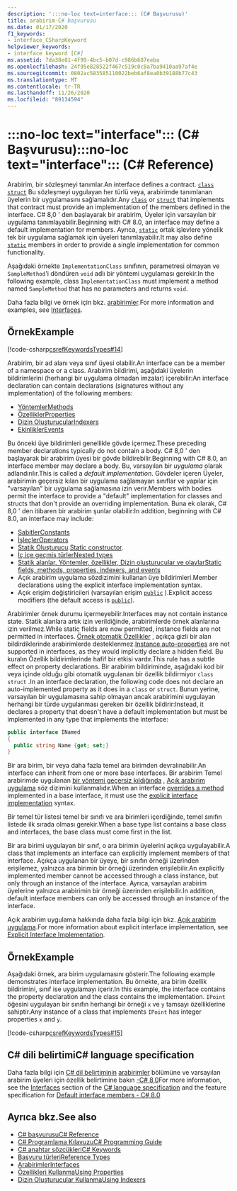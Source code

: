 ```yaml
---
description: ':::no-loc text=interface::: (C# Başvurusu)'
title: arabirim-C# başvurusu
ms.date: 01/17/2020
f1_keywords:
- interface_CSharpKeyword
helpviewer_keywords:
- interface keyword [C#]
ms.assetid: 7da38e81-4f99-4bc5-b07d-c986b687eeba
ms.openlocfilehash: 24f95e828522f467c519c0c8a7ba9410aa97af4e
ms.sourcegitcommit: 0802ac583585110022beb6af8ea0b39188b77c43
ms.translationtype: MT
ms.contentlocale: tr-TR
ms.lasthandoff: 11/26/2020
ms.locfileid: "89134594"
---
```

# <a name="no-loc-textinterface-c-reference"></a><span data-ttu-id="2205f-103">:::no-loc text="interface"::: (C# Başvurusu)</span><span class="sxs-lookup"><span data-stu-id="2205f-103">:::no-loc text="interface"::: (C# Reference)</span></span>

<span data-ttu-id="2205f-104">Arabirim, bir sözleşmeyi tanımlar.</span><span class="sxs-lookup"><span data-stu-id="2205f-104">An interface defines a contract.</span></span> <span data-ttu-id="2205f-105">[`class`](class.md) [`struct`](../builtin-types/struct.md) Bu sözleşmeyi uygulayan her türlü veya, arabirimde tanımlanan üyelerin bir uygulamasını sağlamalıdır.</span><span class="sxs-lookup"><span data-stu-id="2205f-105">Any [`class`](class.md) or [`struct`](../builtin-types/struct.md) that implements that contract must provide an implementation of the members defined in the interface.</span></span> <span data-ttu-id="2205f-106">C# 8,0 ' den başlayarak bir arabirim, Üyeler için varsayılan bir uygulama tanımlayabilir.</span><span class="sxs-lookup"><span data-stu-id="2205f-106">Beginning with C# 8.0, an interface may define a default implementation for members.</span></span> <span data-ttu-id="2205f-107">Ayrıca, [`static`](static.md) ortak işlevlere yönelik tek bir uygulama sağlamak için üyeleri tanımlayabilir.</span><span class="sxs-lookup"><span data-stu-id="2205f-107">It may also define [`static`](static.md) members in order to provide a single implementation for common functionality.</span></span>

<span data-ttu-id="2205f-108">Aşağıdaki örnekte `ImplementationClass` sınıfının, parametresi olmayan ve `SampleMethod`'i döndüren `void` adlı bir yöntemi uygulaması gerekir.</span><span class="sxs-lookup"><span data-stu-id="2205f-108">In the following example, class `ImplementationClass` must implement a method named `SampleMethod` that has no parameters and returns `void`.</span></span>

<span data-ttu-id="2205f-109">Daha fazla bilgi ve örnek için bkz. [arabirimler](../../programming-guide/interfaces/index.md).</span><span class="sxs-lookup"><span data-stu-id="2205f-109">For more information and examples, see [Interfaces](../../programming-guide/interfaces/index.md).</span></span>

## <a name="example"></a><span data-ttu-id="2205f-110">Örnek</span><span class="sxs-lookup"><span data-stu-id="2205f-110">Example</span></span>

[!code-csharp[csrefKeywordsTypes#14](~/samples/snippets/csharp/VS_Snippets_VBCSharp/csrefKeywordsTypes/CS/keywordsTypes.cs#14)]

<span data-ttu-id="2205f-111">Arabirim, bir ad alanı veya sınıf üyesi olabilir.</span><span class="sxs-lookup"><span data-stu-id="2205f-111">An interface can be a member of a namespace or a class.</span></span> <span data-ttu-id="2205f-112">Arabirim bildirimi, aşağıdaki üyelerin bildirimlerini (herhangi bir uygulama olmadan imzalar) içerebilir:</span><span class="sxs-lookup"><span data-stu-id="2205f-112">An interface declaration can contain declarations (signatures without any implementation) of the following members:</span></span>

- [<span data-ttu-id="2205f-113">Yöntemler</span><span class="sxs-lookup"><span data-stu-id="2205f-113">Methods</span></span>](../../programming-guide/classes-and-structs/methods.md)
- [<span data-ttu-id="2205f-114">Özellikler</span><span class="sxs-lookup"><span data-stu-id="2205f-114">Properties</span></span>](../../programming-guide/classes-and-structs/using-properties.md)
- [<span data-ttu-id="2205f-115">Dizin Oluşturucular</span><span class="sxs-lookup"><span data-stu-id="2205f-115">Indexers</span></span>](../../programming-guide/indexers/using-indexers.md)
- [<span data-ttu-id="2205f-116">Ekinlikler</span><span class="sxs-lookup"><span data-stu-id="2205f-116">Events</span></span>](event.md)

<span data-ttu-id="2205f-117">Bu önceki üye bildirimleri genellikle gövde içermez.</span><span class="sxs-lookup"><span data-stu-id="2205f-117">These preceding member declarations typically do not contain a body.</span></span> <span data-ttu-id="2205f-118">C# 8,0 ' den başlayarak bir arabirim üyesi bir gövde bildirebilir.</span><span class="sxs-lookup"><span data-stu-id="2205f-118">Beginning with C# 8.0, an interface member may declare a body.</span></span> <span data-ttu-id="2205f-119">Bu, varsayılan bir *uygulama* olarak adlandırılır.</span><span class="sxs-lookup"><span data-stu-id="2205f-119">This is called a *default implementation*.</span></span> <span data-ttu-id="2205f-120">Gövdeler içeren Üyeler, arabirimin geçersiz kılan bir uygulama sağlamayan sınıflar ve yapılar için "varsayılan" bir uygulama sağlamasına izin verir.</span><span class="sxs-lookup"><span data-stu-id="2205f-120">Members with bodies permit the interface to provide a "default" implementation for classes and structs that don't provide an overriding implementation.</span></span> <span data-ttu-id="2205f-121">Buna ek olarak, C# 8,0 ' den itibaren bir arabirim şunlar olabilir:</span><span class="sxs-lookup"><span data-stu-id="2205f-121">In addition, beginning with C# 8.0, an interface may include:</span></span>

- [<span data-ttu-id="2205f-122">Sabitler</span><span class="sxs-lookup"><span data-stu-id="2205f-122">Constants</span></span>](const.md)
- [<span data-ttu-id="2205f-123">İşleçler</span><span class="sxs-lookup"><span data-stu-id="2205f-123">Operators</span></span>](../operators/operator-overloading.md)
- <span data-ttu-id="2205f-124">[Statik Oluşturucu](../../programming-guide/classes-and-structs/constructors.md#static-constructors).</span><span class="sxs-lookup"><span data-stu-id="2205f-124">[Static constructor](../../programming-guide/classes-and-structs/constructors.md#static-constructors).</span></span>
- [<span data-ttu-id="2205f-125">İç içe geçmiş türler</span><span class="sxs-lookup"><span data-stu-id="2205f-125">Nested types</span></span>](../../programming-guide/classes-and-structs/nested-types.md)
- [<span data-ttu-id="2205f-126">Statik alanlar, Yöntemler, özellikler, Dizin oluşturucular ve olaylar</span><span class="sxs-lookup"><span data-stu-id="2205f-126">Static fields, methods, properties, indexers, and events</span></span>](static.md)
- <span data-ttu-id="2205f-127">Açık arabirim uygulama sözdizimini kullanan üye bildirimleri.</span><span class="sxs-lookup"><span data-stu-id="2205f-127">Member declarations using the explicit interface implementation syntax.</span></span>
- <span data-ttu-id="2205f-128">Açık erişim değiştiricileri (varsayılan erişim [`public`](access-modifiers.md) ).</span><span class="sxs-lookup"><span data-stu-id="2205f-128">Explicit access modifiers (the default access is [`public`](access-modifiers.md)).</span></span>

<span data-ttu-id="2205f-129">Arabirimler örnek durumu içermeyebilir.</span><span class="sxs-lookup"><span data-stu-id="2205f-129">Interfaces may not contain instance state.</span></span> <span data-ttu-id="2205f-130">Statik alanlara artık izin verildiğinde, arabirimlerde örnek alanlarına izin verilmez.</span><span class="sxs-lookup"><span data-stu-id="2205f-130">While static fields are now permitted, instance fields are not permitted in interfaces.</span></span> <span data-ttu-id="2205f-131">[Örnek otomatik Özellikler](../../programming-guide/classes-and-structs/auto-implemented-properties.md) , açıkça gizli bir alan bildirdiklerinde arabirimlerde desteklenmez.</span><span class="sxs-lookup"><span data-stu-id="2205f-131">[Instance auto-properties](../../programming-guide/classes-and-structs/auto-implemented-properties.md) are not supported in interfaces, as they would implicitly declare a hidden field.</span></span> <span data-ttu-id="2205f-132">Bu kuralın Özellik bildirimlerinde hafif bir etkisi vardır.</span><span class="sxs-lookup"><span data-stu-id="2205f-132">This rule has a subtle effect on property declarations.</span></span> <span data-ttu-id="2205f-133">Bir arabirim bildiriminde, aşağıdaki kod bir veya içinde olduğu gibi otomatik uygulanan bir özellik bildirmiyor `class` `struct` .</span><span class="sxs-lookup"><span data-stu-id="2205f-133">In an interface declaration, the following code does not declare an auto-implemented property as it does in a `class` or `struct`.</span></span> <span data-ttu-id="2205f-134">Bunun yerine, varsayılan bir uygulamasına sahip olmayan ancak arabirimini uygulayan herhangi bir türde uygulanması gereken bir özellik bildirir:</span><span class="sxs-lookup"><span data-stu-id="2205f-134">Instead, it declares a property that doesn't have a default implementation but must be implemented in any type that implements the interface:</span></span>

```csharp
public interface INamed
{
  public string Name {get; set;}
}
```

<span data-ttu-id="2205f-135">Bir ara birim, bir veya daha fazla temel ara birimden devralınabilir.</span><span class="sxs-lookup"><span data-stu-id="2205f-135">An interface can inherit from one or more base interfaces.</span></span> <span data-ttu-id="2205f-136">Bir arabirim Temel arabirimde uygulanan [bir yöntemi geçersiz kıldığında](override.md) , [Açık arabirim uygulama](../../programming-guide/interfaces/explicit-interface-implementation.md) söz dizimini kullanmalıdır.</span><span class="sxs-lookup"><span data-stu-id="2205f-136">When an interface [overrides a method](override.md) implemented in a base interface, it must use the [explicit interface implementation](../../programming-guide/interfaces/explicit-interface-implementation.md) syntax.</span></span>

<span data-ttu-id="2205f-137">Bir temel tür listesi temel bir sınıfı ve ara birimleri içerdiğinde, temel sınıfın listede ilk sırada olması gerekir.</span><span class="sxs-lookup"><span data-stu-id="2205f-137">When a base type list contains a base class and interfaces, the base class must come first in the list.</span></span>

<span data-ttu-id="2205f-138">Bir ara birimi uygulayan bir sınıf, o ara birimin üyelerini açıkça uygulayabilir.</span><span class="sxs-lookup"><span data-stu-id="2205f-138">A class that implements an interface can explicitly implement members of that interface.</span></span> <span data-ttu-id="2205f-139">Açıkça uygulanan bir üyeye, bir sınıfın örneği üzerinden erişilemez, yalnızca ara birimin bir örneği üzerinden erişilebilir.</span><span class="sxs-lookup"><span data-stu-id="2205f-139">An explicitly implemented member cannot be accessed through a class instance, but only through an instance of the interface.</span></span> <span data-ttu-id="2205f-140">Ayrıca, varsayılan arabirim üyelerine yalnızca arabirimin bir örneği üzerinden erişilebilir.</span><span class="sxs-lookup"><span data-stu-id="2205f-140">In addition, default interface members can only be accessed through an instance of the interface.</span></span>

<span data-ttu-id="2205f-141">Açık arabirim uygulama hakkında daha fazla bilgi için bkz. [Açık arabirim uygulama](../../programming-guide/interfaces/explicit-interface-implementation.md).</span><span class="sxs-lookup"><span data-stu-id="2205f-141">For more information about explicit interface implementation, see [Explicit Interface Implementation](../../programming-guide/interfaces/explicit-interface-implementation.md).</span></span>

## <a name="example"></a><span data-ttu-id="2205f-142">Örnek</span><span class="sxs-lookup"><span data-stu-id="2205f-142">Example</span></span>

<span data-ttu-id="2205f-143">Aşağıdaki örnek, ara birim uygulamasını gösterir.</span><span class="sxs-lookup"><span data-stu-id="2205f-143">The following example demonstrates interface implementation.</span></span> <span data-ttu-id="2205f-144">Bu örnekte, ara birim özellik bildirimini, sınıf ise uygulamayı içerir.</span><span class="sxs-lookup"><span data-stu-id="2205f-144">In this example, the interface contains the property declaration and the class contains the implementation.</span></span> <span data-ttu-id="2205f-145">`IPoint` öğesini uygulayan bir sınıfın herhangi bir örneği `x` ve `y` tamsayı özelliklerine sahiptir.</span><span class="sxs-lookup"><span data-stu-id="2205f-145">Any instance of a class that implements `IPoint` has integer properties `x` and `y`.</span></span>

[!code-csharp[csrefKeywordsTypes#15](~/samples/snippets/csharp/VS_Snippets_VBCSharp/csrefKeywordsTypes/CS/keywordsTypes.cs#15)]

## <a name="c-language-specification"></a><span data-ttu-id="2205f-146">C# dili belirtimi</span><span class="sxs-lookup"><span data-stu-id="2205f-146">C# language specification</span></span>

<span data-ttu-id="2205f-147">Daha fazla bilgi için [C# dil belirtiminin](~/_csharplang/spec/introduction.md) [arabirimler](~/_csharplang/spec/interfaces.md) bölümüne ve varsayılan arabirim üyeleri için özellik belirtimine bakın [-C# 8,0](~/_csharplang/proposals/csharp-8.0/default-interface-methods.md)</span><span class="sxs-lookup"><span data-stu-id="2205f-147">For more information, see the [Interfaces](~/_csharplang/spec/interfaces.md) section of the [C# language specification](~/_csharplang/spec/introduction.md) and the feature specification for [Default interface members - C# 8.0](~/_csharplang/proposals/csharp-8.0/default-interface-methods.md)</span></span>

## <a name="see-also"></a><span data-ttu-id="2205f-148">Ayrıca bkz.</span><span class="sxs-lookup"><span data-stu-id="2205f-148">See also</span></span>

- [<span data-ttu-id="2205f-149">C# başvurusu</span><span class="sxs-lookup"><span data-stu-id="2205f-149">C# Reference</span></span>](../index.md)
- [<span data-ttu-id="2205f-150">C# Programlama Kılavuzu</span><span class="sxs-lookup"><span data-stu-id="2205f-150">C# Programming Guide</span></span>](../../programming-guide/index.md)
- [<span data-ttu-id="2205f-151">C# anahtar sözcükleri</span><span class="sxs-lookup"><span data-stu-id="2205f-151">C# Keywords</span></span>](index.md)
- [<span data-ttu-id="2205f-152">Başvuru türleri</span><span class="sxs-lookup"><span data-stu-id="2205f-152">Reference Types</span></span>](reference-types.md)
- [<span data-ttu-id="2205f-153">Arabirimler</span><span class="sxs-lookup"><span data-stu-id="2205f-153">Interfaces</span></span>](../../programming-guide/interfaces/index.md)
- [<span data-ttu-id="2205f-154">Özellikleri Kullanma</span><span class="sxs-lookup"><span data-stu-id="2205f-154">Using Properties</span></span>](../../programming-guide/classes-and-structs/using-properties.md)
- [<span data-ttu-id="2205f-155">Dizin Oluşturucular Kullanma</span><span class="sxs-lookup"><span data-stu-id="2205f-155">Using Indexers</span></span>](../../programming-guide/indexers/using-indexers.md)
